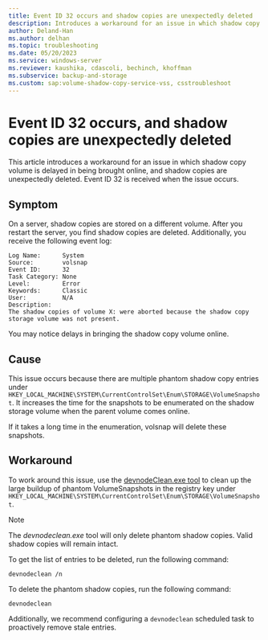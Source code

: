 ```yaml
---
title: Event ID 32 occurs and shadow copies are unexpectedly deleted
description: Introduces a workaround for an issue in which shadow copy volume is delayed in being brought online, and shadow copies are unexpectedly deleted. Event ID 32 is received when the issue occurs.
author: Deland-Han
ms.author: delhan
ms.topic: troubleshooting
ms.date: 05/20/2023
ms.service: windows-server
ms.reviewer: kaushika, cdascoli, bechinch, khoffman
ms.subservice: backup-and-storage
ms.custom: sap:volume-shadow-copy-service-vss, csstroubleshoot
---
```

# Event ID 32 occurs, and shadow copies are unexpectedly deleted

This article introduces a workaround for an issue in which shadow copy volume is delayed in being brought online, and shadow copies are unexpectedly deleted. Event ID 32 is received when the issue occurs.

## Symptom

On a server, shadow copies are stored on a different volume. After you restart the server, you find shadow copies are deleted. Additionally, you receive the following event log:

```output
Log Name:      System
Source:        volsnap
Event ID:      32
Task Category: None
Level:         Error
Keywords:      Classic
User:          N/A
Description:
The shadow copies of volume X: were aborted because the shadow copy storage volume was not present.
```

You may notice delays in bringing the shadow copy volume online. 

## Cause

This issue occurs because there are multiple phantom shadow copy entries under `HKEY_LOCAL_MACHINE\SYSTEM\CurrentControlSet\Enum\STORAGE\VolumeSnapshot`. It increases the time for the snapshots to be enumerated on the shadow storage volume when the parent volume comes online.

If it takes a long time in the enumeration, volsnap will delete these snapshots.

## Workaround

To work around this issue, use the [devnodeClean.exe tool](https://www.microsoft.com/download/details.aspx?id=42286) to clean up the large buildup of phantom VolumeSnapshots in the registry key under `HKEY_LOCAL_MACHINE\SYSTEM\CurrentControlSet\Enum\STORAGE\VolumeSnapshot`.

> [!NOTE]
> The *devnodeclean.exe* tool will only delete phantom shadow copies. Valid shadow copies will remain intact.

To get the list of entries to be deleted, run the following command:

```console
devnodeclean /n
```

To delete the phantom shadow copies, run the following command:

```console
devnodeclean
```

Additionally, we recommend configuring a `devnodeclean` scheduled task to proactively remove stale entries.
